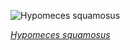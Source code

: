 
![Hypomeces squamosus](https://upload.wikimedia.org/wikipedia/commons/thumb/9/9a/Hypomeces_squamosus.jpg/525px-Hypomeces_squamosus.jpg)

*[Hypomeces squamosus](https://wikipedia.org/wiki/File:Hypomeces_squamosus.jpg)*
